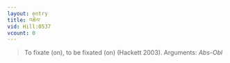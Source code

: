 ```yaml
---
layout: entry
title: འཆེལ་
vid: Hill:0537
vcount: 0
---
```

> To fixate (on), to be fixated (on) (Hackett 2003)\.
> Arguments: _Abs-Obl_


